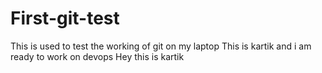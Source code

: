 # First-git-test
This is used to test the working of git on my laptop
This is kartik and i am ready to work on devops
Hey this is kartik

